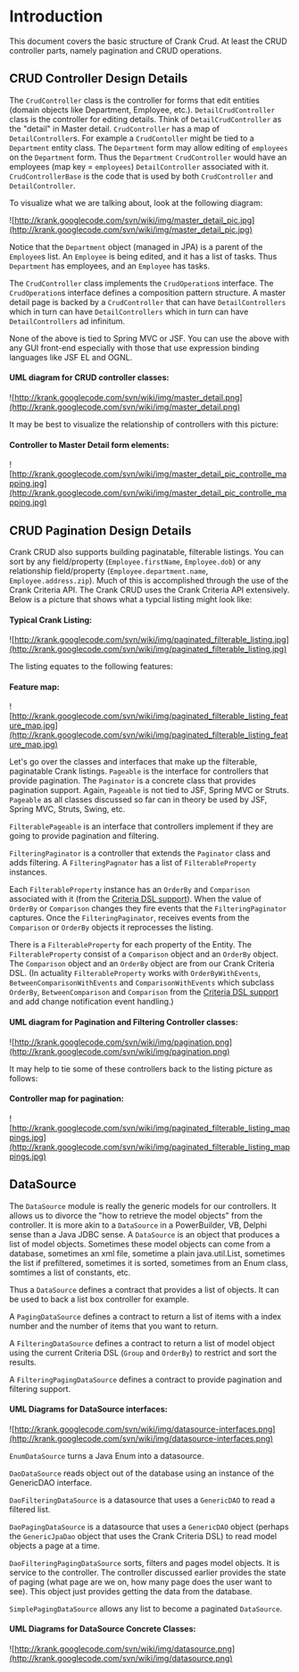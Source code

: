# Introduction #

This document covers the basic structure of Crank Crud. At least the CRUD controller parts, namely pagination and CRUD operations.

## CRUD Controller Design Details ##

The `CrudController` class is the controller for forms that edit entities (domain objects like Department, Employee, etc.). `DetailCrudController` class is the controller for editing details. Think of `DetailCrudController` as the "detail" in Master detail. `CrudController` has a map of `DetailController`s. For example a `CrudContoller` might be tied to a `Department` entity class. The `Department` form may allow editing of `employees` on the `Department` form. Thus the `Department` `CrudController` would have an employees (map key = `employees`) `DetailController` associated with it. `CrudControllerBase` is the code that is used by both `CrudController` and `DetailController`.

To visualize what we are talking about, look at the following diagram:

![http://krank.googlecode.com/svn/wiki/img/master_detail_pic.jpg](http://krank.googlecode.com/svn/wiki/img/master_detail_pic.jpg)

Notice that the `Department` object (managed in JPA) is a parent of the `Employee`s list.
An `Employee` is being edited, and it has a list of tasks.
Thus `Department` has employees, and an `Employee` has tasks.

The `CrudController` class implements the `CrudOperation`s interface. The `CrudOperation`s interface defines a composition pattern structure. A master detail page is backed by a `CrudController` that can have `DetailControllers` which in turn can have `DetailControllers` which in turn can have `DetailControllers` ad infinitum.

None of the above is tied to Spring MVC or JSF. You can use the above with any GUI front-end especially with those that use expression binding languages like JSF EL and OGNL.

#### UML diagram for CRUD controller classes: ####

![http://krank.googlecode.com/svn/wiki/img/master_detail.png](http://krank.googlecode.com/svn/wiki/img/master_detail.png)

It may be best to visualize the relationship of controllers with this picture:

#### Controller to Master Detail form elements: ####

![http://krank.googlecode.com/svn/wiki/img/master_detail_pic_controlle_mapping.jpg](http://krank.googlecode.com/svn/wiki/img/master_detail_pic_controlle_mapping.jpg)

## CRUD Pagination Design Details ##

Crank CRUD also supports building paginatable, filterable listings. You can sort by any field/property (`Employee.firstName`, `Employee.dob`) or any relationship field/property (`Employee.department.name`, `Employee.address.zip`). Much of this is accomplished through the use of the Crank Criteria API. The Crank CRUD uses the Crank Criteria API extensively. Below is a picture that shows what a typcial listing might look like:

#### Typical Crank Listing: ####
![http://krank.googlecode.com/svn/wiki/img/paginated_filterable_listing.jpg](http://krank.googlecode.com/svn/wiki/img/paginated_filterable_listing.jpg)

The listing equates to the following features:

#### Feature map: ####
![http://krank.googlecode.com/svn/wiki/img/paginated_filterable_listing_feature_map.jpg](http://krank.googlecode.com/svn/wiki/img/paginated_filterable_listing_feature_map.jpg)

Let's go over the classes and interfaces that make up the filterable, paginatable Crank listings. `Pageable` is the interface for controllers that provide pagination. The `Paginator` is a concrete class that provides pagination support. Again, `Pageable` is not tied to JSF, Spring MVC or Struts. `Pageable` as all classes discussed so far can in theory be used by JSF, Spring MVC, Struts, Swing, etc.

`FilterablePageable` is an interface that controllers implement if they are going to provide pagination and filtering.

`FilteringPaginator` is a controller that extends the `Paginator` class and adds filtering. A `FilteringPagnator` has a list of `FilterableProperty` instances.

Each `FilterableProperty` instance has an `OrderBy` and `Comparison` associated with it (from the [Criteria DSL support](http://code.google.com/p/krank/wiki/UsingDAO)). When the value of `OrderBy` or `Comparison` changes they fire events that the `FilteringPaginator` captures. Once the `FilteringPaginator`, receives events from the `Comparison` or `OrderBy` objects it reprocesses the listing.


There is a `FilterableProperty` for each property of the Entity. The `FilterableProperty` consist of a `Comparison` object and an `OrderBy` object. The `Comparison` object and an `OrderBy` object are from our Crank Criteria DSL. (In actuality `FilterableProperty` works with `OrderByWithEvents`, `BetweenComparisonWithEvents` and `ComparisonWithEvents` which subclass `OrderBy`, `BetweenComparison` and `Comparison` from the [Criteria DSL support](http://code.google.com/p/krank/wiki/UsingDAO) and add change notification event handling.)

#### UML diagram for Pagination and Filtering Controller classes: ####

![http://krank.googlecode.com/svn/wiki/img/pagination.png](http://krank.googlecode.com/svn/wiki/img/pagination.png)

It may help to tie some of these controllers back to the listing picture as follows:

#### Controller map for pagination: ####
![http://krank.googlecode.com/svn/wiki/img/paginated_filterable_listing_mappings.jpg](http://krank.googlecode.com/svn/wiki/img/paginated_filterable_listing_mappings.jpg)

## DataSource ##
The `DataSource` module is really the generic models for our controllers. It allows us to divorce the "how to retrieve the model objects" from the controller. It is more akin to a `DataSource` in a PowerBuilder, VB, Delphi sense than a Java JDBC sense. A `DataSource` is an object that produces a list of model objects. Sometimes these model objects can come from a database, sometimes an xml file, sometime a plain java.util.List, sometimes the list if prefiltered, sometimes it is sorted, sometimes from an Enum class, somtimes a list of constants, etc.

Thus a `DataSource` defines a contract that provides a list of objects. It can be used to back a list box controller for example.

A `PagingDataSource` defines a contract to return a list of items with a index number and the number of items that you want to return.

A `FilteringDataSource` defines a contract to return a list of model object using the current Criteria DSL (`Group` and `OrderBy`) to restrict and sort the results.

A `FilteringPagingDataSource` defines a contract to provide pagination and filtering support.

#### UML Diagrams for DataSource interfaces: ####
![http://krank.googlecode.com/svn/wiki/img/datasource-interfaces.png](http://krank.googlecode.com/svn/wiki/img/datasource-interfaces.png)

`EnumDataSource` turns a Java Enum into a datasource.

`DaoDataSource` reads object out of the database using an instance of the GenericDAO interface.

`DaoFilteringDataSource` is a datasource that uses a `GenericDAO` to read a filtered list.

`DaoPagingDataSource` is a datasource that uses a `GenericDAO` object (perhaps the `GenericJpaDao` object that uses the Crank Criteria DSL) to read model objects a page at a time.

`DaoFilteringPagingDataSource` sorts, filters and pages model objects. It is service to the controller. The controller discussed earlier provides the state of paging (what page are we on, how many page does the user want to see). This object just provides getting the data from the database.

`SimplePagingDataSource` allows any list to become a paginated `DataSource`.

#### UML Diagrams for DataSource Concrete Classes: ####
![http://krank.googlecode.com/svn/wiki/img/datasource.png](http://krank.googlecode.com/svn/wiki/img/datasource.png)
